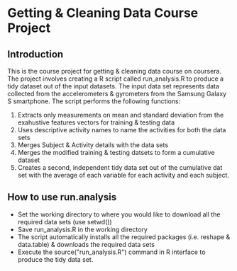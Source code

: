 # Getting & Cleaning 	Data Course Project

## Introduction
This is the course project for getting & cleaning data course on coursera. The project involves creating a R script called run_analysis.R to produce a tidy dataset out of the input datasets. 
The input data set represents data collected from the accelerometers & gyrometers from the Samsung Galaxy S smartphone. The script performs the following functions:

1. Extracts only measurements on mean and standard deviation from the exahustive features vectors for training & testing data
2. Uses descriptive activity names to name the activities for both the data sets
3. Merges Subject & Activity details with the data sets
4. Merges the modified training & testing datsets to form a cumulative dataset
5. Creates a second, independent tidy data set out of the cumulative dat set with the average of each variable for each activity and each subject.

## How to use run.analysis
* Set the working directory to where you would like to download all the required data sets (use setwd())
* Save run_analysis.R in the working directory
* The script automatically installs all the required packages (i.e. reshape & data.table) & downloads the required data sets
* Execute the source("run_analysis.R") command in R interface to produce the tidy data set.
